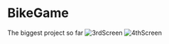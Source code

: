 # BikeGame
The biggest project so far
![3rdScreen](https://user-images.githubusercontent.com/94983728/213201398-664025df-7d0f-42ae-ab98-a557b7210f72.png)
![4thScreen](https://user-images.githubusercontent.com/94983728/213201421-483f0490-364d-4ff0-bef4-67a57b9a09ca.png)
